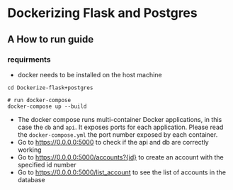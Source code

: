 # Dockerizing Flask and Postgres
## A How to run guide

### requirments 

- docker needs to be installed on the host machine

```
cd Dockerize-flask+postgres

# run docker-compose 
docker-compose up --build

```
- The docker compose runs multi-container Docker applications, in this case the `db` and `api`. It exposes ports for each application. Please read the `docker-compose.yml` the port number exposed by each container.
- Go to https://0.0.0.0:5000  to check if the api and db are correctly working
- Go to https://0.0.0.0:5000/accounts?{id}  to create an account with the specified id number
- Go to https://0.0.0.0:5000/list_account  to see the list of accounts in the database 

